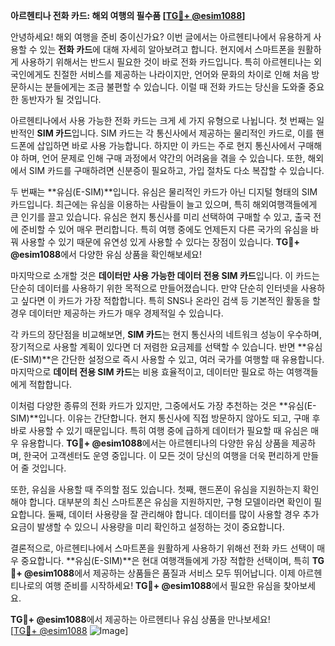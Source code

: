 **아르헨티나 전화 카드: 해외 여행의 필수품 [[TG💪+ @esim1088](https://t.me/s/esim1088)]**

안녕하세요! 해외 여행을 준비 중이신가요? 이번 글에서는 아르헨티나에서 유용하게 사용할 수 있는 **전화 카드**에 대해 자세히 알아보려고 합니다. 현지에서 스마트폰을 원활하게 사용하기 위해서는 반드시 필요한 것이 바로 전화 카드입니다. 특히 아르헨티나는 외국인에게도 친절한 서비스를 제공하는 나라이지만, 언어와 문화의 차이로 인해 처음 방문하시는 분들에게는 조금 불편할 수 있습니다. 이럴 때 전화 카드는 당신을 도와줄 중요한 동반자가 될 것입니다.

아르헨티나에서 사용 가능한 전화 카드는 크게 세 가지 유형으로 나뉩니다. 첫 번째는 일반적인 **SIM 카드**입니다. SIM 카드는 각 통신사에서 제공하는 물리적인 카드로, 이를 핸드폰에 삽입하면 바로 사용 가능합니다. 하지만 이 카드는 주로 현지 통신사에서 구매해야 하며, 언어 문제로 인해 구매 과정에서 약간의 어려움을 겪을 수 있습니다. 또한, 해외에서 SIM 카드를 구매하려면 신분증이 필요하고, 가입 절차도 다소 복잡할 수 있습니다.

두 번째는 **유심(E-SIM)**입니다. 유심은 물리적인 카드가 아닌 디지털 형태의 SIM 카드입니다. 최근에는 유심을 이용하는 사람들이 늘고 있으며, 특히 해외여행객들에게 큰 인기를 끌고 있습니다. 유심은 현지 통신사를 미리 선택하여 구매할 수 있고, 출국 전에 준비할 수 있어 매우 편리합니다. 특히 여행 중에도 언제든지 다른 국가의 유심을 바꿔 사용할 수 있기 때문에 유연성 있게 사용할 수 있다는 장점이 있습니다. **TG💪+ @esim1088**에서 다양한 유심 상품을 확인해보세요!

마지막으로 소개할 것은 **데이터만 사용 가능한 데이터 전용 SIM 카드**입니다. 이 카드는 단순히 데이터를 사용하기 위한 목적으로 만들어졌습니다. 만약 단순히 인터넷을 사용하고 싶다면 이 카드가 가장 적합합니다. 특히 SNS나 온라인 검색 등 기본적인 활동을 할 경우 데이터만 제공하는 카드가 매우 경제적일 수 있습니다.

각 카드의 장단점을 비교해보면, **SIM 카드**는 현지 통신사의 네트워크 성능이 우수하며, 장기적으로 사용할 계획이 있다면 더 저렴한 요금제를 선택할 수 있습니다. 반면 **유심(E-SIM)**은 간단한 설정으로 즉시 사용할 수 있고, 여러 국가를 여행할 때 유용합니다. 마지막으로 **데이터 전용 SIM 카드**는 비용 효율적이고, 데이터만 필요로 하는 여행객들에게 적합합니다.

이처럼 다양한 종류의 전화 카드가 있지만, 그중에서도 가장 추천하는 것은 **유심(E-SIM)**입니다. 이유는 간단합니다. 현지 통신사에 직접 방문하지 않아도 되고, 구매 후 바로 사용할 수 있기 때문입니다. 특히 여행 중에 급하게 데이터가 필요할 때 유심은 매우 유용합니다. **TG💪+ @esim1088**에서는 아르헨티나의 다양한 유심 상품을 제공하며, 한국어 고객센터도 운영 중입니다. 이 모든 것이 당신의 여행을 더욱 편리하게 만들어 줄 것입니다.

또한, 유심을 사용할 때 주의할 점도 있습니다. 첫째, 핸드폰이 유심을 지원하는지 확인해야 합니다. 대부분의 최신 스마트폰은 유심을 지원하지만, 구형 모델이라면 확인이 필요합니다. 둘째, 데이터 사용량을 잘 관리해야 합니다. 데이터를 많이 사용할 경우 추가 요금이 발생할 수 있으니 사용량을 미리 확인하고 설정하는 것이 중요합니다.

결론적으로, 아르헨티나에서 스마트폰을 원활하게 사용하기 위해선 전화 카드 선택이 매우 중요합니다. **유심(E-SIM)**은 현대 여행객들에게 가장 적합한 선택이며, 특히 **TG💪+ @esim1088**에서 제공하는 상품들은 품질과 서비스 모두 뛰어납니다. 이제 아르헨티나로의 여행 준비를 시작하세요! **TG💪+ @esim1088**에서 필요한 유심을 찾아보세요.

**TG💪+ @esim1088**에서 제공하는 아르헨티나 유심 상품을 만나보세요!  
[[TG💪+ @esim1088](https://t.me/s/esim1088) ![Image](https://i.postimg.cc/Y0z9fWf4/image.png)]